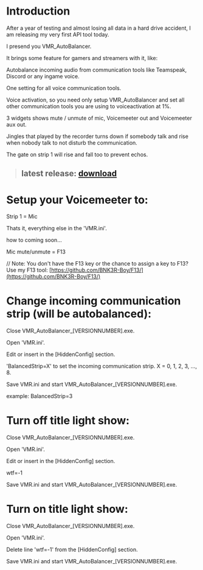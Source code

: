 # Introduction
After a year of testing and almost losing all data in a hard drive accident, I am releasing my very first API tool today.

I presend you VMR_AutoBalancer.


It brings some feature for gamers and streamers with it, like:


Autobalance incoming audio from communication tools like Teamspeak, Discord or any ingame voice.

One setting for all voice communication tools.

Voice activation, so you need only setup VMR_AutoBalancer and set all other communication tools you are using to voiceactivation at 1%.

3 widgets shows mute / unmute of mic, Voicemeeter out and Voicemeeter aux out.

Jingles that played by the recorder turns down if somebody talk and rise when nobody talk to not disturb the communication.

The gate on strip 1 will rise and fall too to prevent echos.


> ## latest release: [download](https://github.com/BNK3R-Boy/VMR_AutoBalancer/releases/tag/1.4.7/)


# Setup your Voicemeeter to:
Strip 1 = Mic

Thats it, everything else in the 'VMR.ini'.

how to coming soon...


Mic mute/unmute = F13

// Note: You don't have the F13 key or the chance to assign a key to F13? Use my F13 tool: [https://github.com/BNK3R-Boy/F13/](https://github.com/BNK3R-Boy/F13/)



# Change incoming communication strip (will be autobalanced):


Close VMR_AutoBalancer_[VERSIONNUMBER].exe.

Open 'VMR.ini'.

Edit or insert in the [HiddenConfig] section.

'BalancedStrip=X' to set the incoming communication strip. X = 0, 1, 2, 3, ..., 8.

Save VMR.ini and start VMR_AutoBalancer_[VERSIONNUMBER].exe.

example: BalancedStrip=3




# Turn off title light show:


Close VMR_AutoBalancer_[VERSIONNUMBER].exe.

Open 'VMR.ini'.

Edit or insert in the [HiddenConfig] section.

wtf=-1

Save VMR.ini and start VMR_AutoBalancer_[VERSIONNUMBER].exe.



# Turn on title light show:


Close VMR_AutoBalancer_[VERSIONNUMBER].exe.

Open 'VMR.ini'.

Delete line 'wtf=-1' from the [HiddenConfig] section.

Save VMR.ini and start VMR_AutoBalancer_[VERSIONNUMBER].exe.
